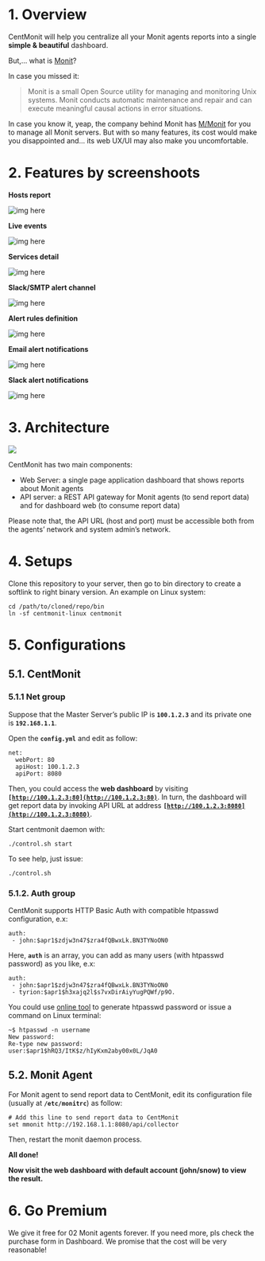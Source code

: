 # 1. Overview

CentMonit will help you centralize all your Monit agents reports into a single **simple & beautiful** dashboard.

But,... what is [Monit](https://www.mmonit.com/monit/)?

In case you missed it:
> Monit is a small Open Source utility for managing and monitoring Unix systems. Monit conducts automatic maintenance and repair and can execute meaningful causal actions in error situations.

In case you know it, yeap, the company behind Monit has [M/Monit](https://www.mmonit.com) for you to manage all Monit servers. But with so many features, its cost would make you disappointed and... its web UX/UI may also make you uncomfortable.


# 2. Features by screenshoots

**Hosts report**

![img here](demo/cm1.png)

**Live events**

![img here](demo/cm2.png)

**Services detail**

![![img here]()](demo/cm3.png)

**Slack/SMTP alert channel**

![![img here]()](demo/channel-form.png)

**Alert rules definition**

![![img here]()](demo/alert-rules.png)

**Email alert notifications**

![![img here]()](demo/mail-alert.png)

**Slack alert notifications**

![![img here]()](demo/slack-alert.png)

# 3. Architecture

![](demo/arch.png)


CentMonit has two main components:



*   Web Server: a single page application dashboard that shows reports about Monit agents
*   API server: a REST API gateway for Monit agents (to send report data) and for dashboard web (to consume report data)

Please note that, the API URL (host and port) must be accessible both from the agents’ network and system admin’s network.

# 4. Setups

Clone this repository to your server, then go to bin directory to create a softlink to right binary version.
An example on Linux system:
```
cd /path/to/cloned/repo/bin
ln -sf centmonit-linux centmonit
```


# 5. Configurations


## 5.1. CentMonit


### 5.1.1 Net group

Suppose that the Master Server’s public IP is **<code>100.1.2.3</code>** and its private one is **<code>192.168.1.1</code>**.

Open the **<code>config.yml</code>** and edit as follow:


```
net:
  webPort: 80
  apiHost: 100.1.2.3
  apiPort: 8080
```


Then, you could access the **web dashboard** by visiting **<code>[http://100.1.2.3:80](http://100.1.2.3:80)</code>**. In turn, the dashboard will get report data by invoking API URL at address **<code>[http://100.1.2.3:8080](http://100.1.2.3:8080)</code>**.

Start centmonit daemon with:


```
./control.sh start
```


To see help, just issue:


```
./control.sh
```



### 5.1.2. Auth group

CentMonit supports HTTP Basic Auth with compatible htpasswd configuration, e.x:


```
auth:
 - john:$apr1$zdjw3n47$zra4fQBwxLk.BN3TYNoON0
```


Here, **<code>auth</code>** is an array, you can add as many users (with htpasswd password) as you like, e.x:


```
auth:
 - john:$apr1$zdjw3n47$zra4fQBwxLk.BN3TYNoON0
 - tyrion:$apr1$h3xajq2l$s7vxDirAiyYugPQWf/p9O.
```


You could use [online tool](https://www.web2generators.com/apache-tools/htpasswd-generator) to generate htpasswd password or issue a command on Linux terminal:


```
~$ htpasswd -n username
New password:
Re-type new password:
user:$apr1$hRQ3/ItK$z/hIyKxm2aby00x0L/JqA0
```



## 5.2. Monit Agent

For Monit agent to send report data to CentMonit, edit its configuration file (usually at **<code>/etc/monitrc</code>**) as follow:


```
# Add this line to send report data to CentMonit
set mmonit http://192.168.1.1:8080/api/collector
```


Then, restart the monit daemon process.

**All done!**

**Now visit the web dashboard with default account (john/snow) to view the result.**


# 6. Go Premium

We give it free for 02 Monit agents forever.
If you need more, pls check the purchase form in Dashboard.
We promise that the cost will be very reasonable!
